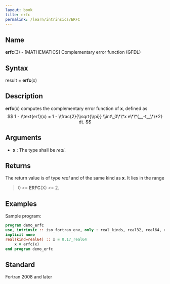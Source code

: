 ```yaml
---
layout: book
title: erfc
permalink: /learn/intrinsics/ERFC
---
```

## __Name__

__erfc__(3) - \[MATHEMATICS\] Complementary error function
(GFDL)

## __Syntax__

result = __erfc__(x)

## __Description__

__erfc__(x) computes the complementary error function of __x__, defined as
$$ 1 - \\text{erf}(x) = 1 - \\frac{2}{\\sqrt{\\pi}} \\int\_0\*\*x
e\*\*{__-t__\*\*2} dt. $$

## __Arguments__

  - __x__
    : The type shall be _real_.

## __Returns__

The return value is of type _real_ and of the same kind as __x__. It lies in
the range

> 0 \<= __ERFC__(X) \<= 2.

## __Examples__

Sample program:

```fortran
program demo_erfc
use, intrinsic :: iso_fortran_env, only : real_kinds, real32, real64, real128
implicit none
real(kind=real64) :: x = 0.17_real64
    x = erfc(x)
end program demo_erfc
```

## __Standard__

Fortran 2008 and later
